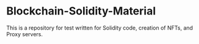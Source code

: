 # Blockchain-Solidity-Material
This is a repository for test written for Solidity code, creation of NFTs, and Proxy servers.

